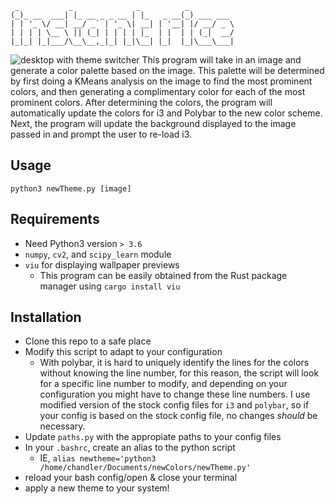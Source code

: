 ```
 _           _              _          _          
(_)_ __  ___| |_ __ _ _ __ | |_   _ __(_) ___ ___ 
| | '_ \/ __| __/ _` | '_ \| __| | '__| |/ __/ _ \
| | | | \__ \ || (_| | | | | |_  | |  | | (_|  __/
|_|_| |_|___/\__\__,_|_| |_|\__| |_|  |_|\___\___|
```

![desktop with theme switcher](demo.png)
This program will take in an image and generate a color palette based on the image. This palette will be determined by first doing a KMeans analysis on the image to find the most prominent colors, and then generating a complimentary color for each of the most prominent colors. After determining the colors, the program will automatically update the colors for i3 and Polybar to the new color scheme. Next, the program will update the background displayed to the image passed in and prompt the user to re-load i3.

## Usage

`python3 newTheme.py [image]`

## Requirements

 - Need Python3 version `> 3.6`
 - `numpy`, `cv2`, and `scipy_learn` module
 - `viu` for displaying wallpaper previews
    - This program can be easily obtained from the Rust package manager using `cargo install viu`

 ## Installation

 - Clone this repo to a safe place
 - Modify this script to adapt to your configuration
    - With polybar, it is hard to uniquely identify the lines for the colors without knowing the line number, for this reason, the script will look for a specific line number to modify, and depending on your configuration you might have to change these line numbers. I use modified version of the stock config files for `i3` and `polybar`, so if your config is based on the stock config file, no changes *should* be necessary.
 - Update `paths.py` with the appropiate paths to your config files
 - In your `.bashrc`, create an alias to the python script
    - IE, `alias newtheme='python3 /home/chandler/Documents/newColors/newTheme.py'`
 - reload your bash config/open & close your terminal
 - apply a new theme to your system!
